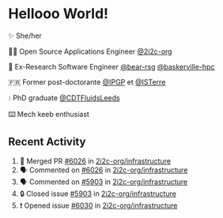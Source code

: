 # Hellooo World!

✨ She/her

👩‍💻 Open Source Applications Engineer [@2i2c-org](https://2i2c.org/)

🐻 Ex-Research Software Engineer [@bear-rsg](https://github.com/bear-rsg) [@baskerville-hpc](https://github.com/baskerville-hpc) 

🇫🇷 Former post-doctorante [@IPGP](https://github.com/IPGP) et [@ISTerre](https://www.isterre.fr/) 

💧 PhD graduate [@CDTFluidsLeeds](https://fluid-dynamics.leeds.ac.uk/) 

⌨️ Mech keeb enthusiast 

## Recent Activity 

<!--START_SECTION:activity-->
1. 🎉 Merged PR [#6026](https://github.com/2i2c-org/infrastructure/pull/6026) in [2i2c-org/infrastructure](https://github.com/2i2c-org/infrastructure)
2. 🗣 Commented on [#6026](https://github.com/2i2c-org/infrastructure/pull/6026#issuecomment-2866531431) in [2i2c-org/infrastructure](https://github.com/2i2c-org/infrastructure)
3. 🗣 Commented on [#5903](https://github.com/2i2c-org/infrastructure/issues/5903#issuecomment-2866447759) in [2i2c-org/infrastructure](https://github.com/2i2c-org/infrastructure)
4. 🔒 Closed issue [#5903](https://github.com/2i2c-org/infrastructure/issues/5903) in [2i2c-org/infrastructure](https://github.com/2i2c-org/infrastructure)
5. ❗ Opened issue [#6030](https://github.com/2i2c-org/infrastructure/issues/6030) in [2i2c-org/infrastructure](https://github.com/2i2c-org/infrastructure)
<!--END_SECTION:activity-->

